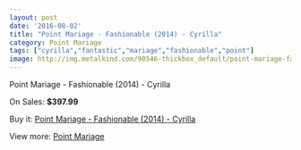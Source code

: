 ```yaml
---
layout: post
date: '2016-08-02'
title: "Point Mariage - Fashionable (2014) - Cyrilla"
category: Point Mariage
tags: ["cyrilla","fantastic","mariage","fashionable","point"]
image: http://img.metalkind.com/90546-thickbox_default/point-mariage-fashionable-2014-cyrilla.jpg
---
```

Point Mariage - Fashionable (2014) - Cyrilla

On Sales: **$397.99**
<a href="https://www.metalkind.com/en/point-mariage/21506-point-mariage-fashionable-2014-cyrilla.html"><amp-img layout="responsive" width="600" height="600" src="//img.metalkind.com/90546-thickbox_default/point-mariage-fashionable-2014-cyrilla.jpg" alt="Point Mariage - Fashionable (2014) - Cyrilla 0" /></a>
<a href="https://www.metalkind.com/en/point-mariage/21506-point-mariage-fashionable-2014-cyrilla.html"><amp-img layout="responsive" width="600" height="600" src="//img.metalkind.com/90547-thickbox_default/point-mariage-fashionable-2014-cyrilla.jpg" alt="Point Mariage - Fashionable (2014) - Cyrilla 1" /></a>
<a href="https://www.metalkind.com/en/point-mariage/21506-point-mariage-fashionable-2014-cyrilla.html"><amp-img layout="responsive" width="600" height="600" src="//img.metalkind.com/90548-thickbox_default/point-mariage-fashionable-2014-cyrilla.jpg" alt="Point Mariage - Fashionable (2014) - Cyrilla 2" /></a>
<a href="https://www.metalkind.com/en/point-mariage/21506-point-mariage-fashionable-2014-cyrilla.html"><amp-img layout="responsive" width="600" height="600" src="//img.metalkind.com/90549-thickbox_default/point-mariage-fashionable-2014-cyrilla.jpg" alt="Point Mariage - Fashionable (2014) - Cyrilla 3" /></a>
<a href="https://www.metalkind.com/en/point-mariage/21506-point-mariage-fashionable-2014-cyrilla.html"><amp-img layout="responsive" width="600" height="600" src="//img.metalkind.com/90550-thickbox_default/point-mariage-fashionable-2014-cyrilla.jpg" alt="Point Mariage - Fashionable (2014) - Cyrilla 4" /></a>

Buy it: [Point Mariage - Fashionable (2014) - Cyrilla](https://www.metalkind.com/en/point-mariage/21506-point-mariage-fashionable-2014-cyrilla.html "Point Mariage - Fashionable (2014) - Cyrilla")

View more: [Point Mariage](https://www.metalkind.com/en/102-point-mariage "Point Mariage")